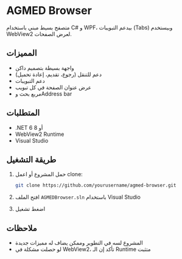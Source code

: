 # AGMED Browser

متصفح بسيط مبني باستخدام C# و WPF، بيدعم التبويبات (Tabs) وبيستخدم WebView2 لعرض الصفحات.

## المميزات

- واجهة بسيطة بتصميم داكن
- دعم للتنقل (رجوع، تقديم، إعادة تحميل)
- دعم التبويبات
- عرض عنوان الصفحة في كل تبويب
- مربع بحث وAddress bar

## المتطلبات

- .NET 6 أو 8
- WebView2 Runtime
- Visual Studio

## طريقة التشغيل

1. حمل المشروع أو اعمل clone:
   ```bash
   git clone https://github.com/yourusername/agmed-browser.git
   ```

2. افتح الملف `AGMEDBrowser.sln` باستخدام Visual Studio

3. اضغط تشغيل

## ملاحظات

- المشروع لسه في التطوير وممكن يضاف له مميزات جديدة
- لو حصلت مشكلة في WebView2، تأكد إن الـ Runtime متثبت

